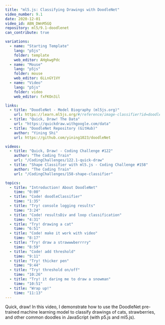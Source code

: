 ```yaml
---
title: "ml5.js: Classifying Drawings with DoodleNet"
video_number: 9.1
date: 2020-12-01
video_id: ABN_DWnM5GQ
repository: ml5/9.1-doodlenet
can_contribute: true

variations:
  - name: "Starting Template"
    lang: "p5js"
    folder: template
    web_editor: AHgkwgPdc
  - name: "Mouse"
    lang: "p5js"
    folder: mouse
    web_editor: 6LLnGY1VY
  - name: "Video"
    lang: "p5js"
    folder: video
    web_editor: fxFKOn3il

links:
  - title: "DoodleNet - Model Biography (ml5js.org)"
    url: https://learn.ml5js.org/#/reference/image-classifier?id=doodlenet-model-biography
  - title: "Quick, Draw! The Data"
    url: "https://quickdraw.withgoogle.com/data"
  - title: "DoodleNet Repository (GitHub)"
    author: "Yining Shi"
    url: https://github.com/yining1023/doodleNet

videos:
  - title: "Quick, Draw! - Coding Challenge #122"
    author: "The Coding Train"
    url: "/CodingChallenges/122.1-quick-draw"
  - title: "Shape Classifier with ml5.js - Coding Challenge #158"
    author: "The Coding Train"
    url: "/CodingChallenges/158-shape-classifier"

topics:
  - title: "Introduction! About DoodleNet"
    time: "0:00"
  - title: "Code! doodleClassifier"
    time: "1:35"
  - title: "Try! console logging results"
    time: "3:24"
  - title: "Code! resultsDiv and loop classification"
    time: "4:31"
  - title: "Try! drawing a cat"
    time: "6:51"
  - title: "Code! make it work with video"
    time: "8:17"
  - title: "Try! draw a strawwwberrrry"
    time: "8:59"
  - title: "Code! add threshold"
    time: "9:11"
  - title: "Try! thicker pen"
    time: "9:44"
  - title: "Try! threshold on/off"
    time: "10:26"
  - title: "Try! it daring me to draw a snowman"
    time: "10:51"
  - title: "Wrap up!"
    time: "11:13"
---
```


Quick, draw! In this video, I demonstrate how to use the DoodleNet pre-trained machine learning model to classify drawings of cats, strawberries, and other common doodles in JavaScript (with p5.js and ml5.js).
